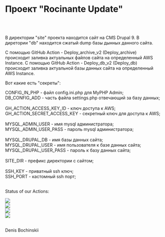 <h1>Проект "Rocinante Update"</h1><br>
<br>
<p>
В директории "site" проекта находится сайт на CMS Drupal 9.
В диретории "db" находится сжатый dump базы дынных данного сайта.
</p>
<p>
С помощью GitHub Action - Deploy_archive_v2 (Deploy_archive) происходит заливка актуальных файлов сайта на определенный AWS Instance.
С помощью GitHub Action - Deploy_db_v2 (Deploy_db) происходит заливка актуальной базы данных сайта на определенный AWS Instance.
</p>
<p>
Вот какие есть "секреты":
</p>
CONFIG_IN_PHP - файл config.ini.php для MyPHP Admin;<br>
DB_CONFIG_ADD - часть файла settings.php отвечающий за базу данных;<br>
<br>
GH_ACTION_ACCESS_KEY_ID - ключ доступа к AWS;<br>
GH_ACTION_SECRET_ACCESS_KEY - секретный ключ для доступа к AWS;<br>
<br>
MYSQL_ADMIN_USER - имя mysql администратора;<br>
MYSQL_ADMIN_USER_PASS - пароль mysql администратора;<br>
<br>
MYSQL_DRUPAL_DB - имя базы данных сайта;<br>
MYSQL_DRUPAL_USER - имя пользователя к базе данных сайта;<br>
MYSQL_DRUPAL_USER_PASS - пароль к базу данных сайта;<br>
<br>
SITE_DIR - префикс директории с сайтом;<br>
<br>
SSH_KEY - приватный ssh ключ;<br>
SSH_PORT - кастомный ssh порт;<br>
<br>
<p>
Status of our Actions:
</p>
<img src="https://github.com/bochinskii/rocinante-update/workflows/Deploy_archive/badge.svg?branch=main"><br>
<img src="https://github.com/bochinskii/rocinante-update/workflows/Deploy_db/badge.svg?branch=main"><br>
<img src="https://github.com/bochinskii/rocinante-update/workflows/Deploy_archive_v2/badge.svg?branch=main"><br>
<img src="https://github.com/bochinskii/rocinante-update/workflows/Deploy_db_v2/badge.svg?branch=main"><br>
<br>
<p>
Denis Bochinskii
</p>
